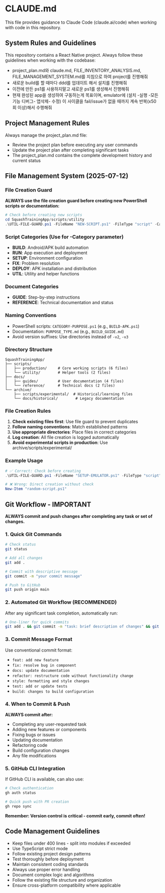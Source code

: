 # CLAUDE.md

This file provides guidance to Claude Code (claude.ai/code) when working with code in this repository.

## System Rules and Guidelines

This repository contains a React Native project. Always follow these guidelines when working with the codebase:

- project_plan.md와 claude.md, FILE_INVENTORY_ANALYSIS.md, FILE_MANAGEMENT_SYSTEM.md를 지침으로 하여 project를 진행해줘
- 새로운 build를 할 때마다 ddd를 업데이트 해서 설치를 진행해줘
- 이전에 만든 ps1를 사용하지말고 새로운 ps1를 생성해서 진행해줘
- 현재 완성된 app을 생성하여 구동하는게 목표이며, emulator에 (설치 -실행 -모든기능 디버그- 앱삭제- 수정) 이 사이클을 fail/issue가 없을 때까지 계속 반복(x50회 이상)해서 수행해줘

## Project Management Rules

Always manage the project_plan.md file:
- Review the project plan before executing any user commands
- Update the project plan after completing significant tasks
- The project_plan.md contains the complete development history and current status

## File Management System (2025-07-12)

### File Creation Guard
**ALWAYS use the file creation guard before creating new PowerShell scripts or documentation:**

```powershell
# Check before creating new scripts
cd SquashTrainingApp/scripts/utility
.\UTIL-FILE-GUARD.ps1 -FileName "NEW-SCRIPT.ps1" -FileType "script" -Category "BUILD" -Description "Brief description"
```

### Script Categories (Use for -Category parameter)
- **BUILD**: Android/APK build automation
- **RUN**: App execution and deployment  
- **SETUP**: Environment configuration
- **FIX**: Problem resolution
- **DEPLOY**: APK installation and distribution
- **UTIL**: Utility and helper functions

### Document Categories
- **GUIDE**: Step-by-step instructions
- **REFERENCE**: Technical documentation and status

### Naming Conventions
- PowerShell scripts: `CATEGORY-PURPOSE.ps1` (e.g., `BUILD-APK.ps1`)
- Documentation: `PURPOSE_TYPE.md` (e.g., `BUILD_GUIDE.md`)
- Avoid version suffixes: Use directories instead of `-v2`, `-v3`

### Directory Structure
```
SquashTrainingApp/
├── scripts/
│   ├── production/     # Core working scripts (6 files)
│   └── utility/        # Helper tools (2 files)
├── docs/
│   ├── guides/         # User documentation (4 files)
│   └── reference/      # Technical docs (2 files)
└── archive/
    ├── scripts/experimental/  # Historical/learning files
    └── docs/historical/        # Legacy documentation
```

### File Creation Rules
1. **Check existing files first**: Use file guard to prevent duplicates
2. **Follow naming conventions**: Match established patterns
3. **Use appropriate directories**: Place files in correct categories
4. **Log creation**: All file creation is logged automatically
5. **Avoid experimental scripts in production**: Use archive/scripts/experimental/

### Example Usage
```powershell
# ✅ Correct: Check before creating
.\UTIL-FILE-GUARD.ps1 -FileName "SETUP-EMULATOR.ps1" -FileType "script" -Category "SETUP"

# ❌ Wrong: Direct creation without check
New-Item "random-script.ps1"
```

## Git Workflow - IMPORTANT

**ALWAYS commit and push changes after completing any task or set of changes.**

### 1. Quick Git Commands
```bash
# Check status
git status

# Add all changes
git add .

# Commit with descriptive message
git commit -m "your commit message"

# Push to GitHub
git push origin main
```

### 2. Automated Git Workflow (RECOMMENDED)
After any significant task completion, automatically run:

```bash
# One-liner for quick commits
git add . && git commit -m "task: brief description of changes" && git push origin main
```

### 3. Commit Message Format
Use conventional commit format:
- `feat: add new feature`
- `fix: resolve bug in component`
- `docs: update documentation`
- `refactor: restructure code without functionality change`
- `style: formatting and style changes`
- `test: add or update tests`
- `build: changes to build configuration`

### 4. When to Commit & Push
**ALWAYS commit after:**
- Completing any user-requested task
- Adding new features or components
- Fixing bugs or issues
- Updating documentation
- Refactoring code
- Build configuration changes
- Any file modifications

### 5. GitHub CLI Integration
If GitHub CLI is available, can also use:
```bash
# Check authentication
gh auth status

# Quick push with PR creation
gh repo sync
```

**Remember: Version control is critical - commit early, commit often!**

## Code Management Guidelines

- Keep files under 400 lines - split into modules if exceeded
- Use TypeScript strict mode
- Follow existing project design patterns
- Test thoroughly before deployment
- Maintain consistent coding standards
- Always use proper error handling
- Document complex logic and algorithms
- Follow the existing file structure and organization
- Ensure cross-platform compatibility where applicable